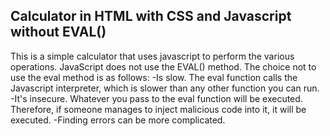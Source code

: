 ## Calculator in HTML with CSS and Javascript without EVAL()

This is a simple calculator that uses javascript to perform the various operations.
JavaScript does not use the EVAL() method.
The choice not to use the eval method is as follows:
-Is slow.
The eval function calls the Javascript interpreter, which is slower than any other function you can run.
-It's insecure.
Whatever you pass to the eval function will be executed. Therefore, if someone manages to inject malicious code into it, it will be executed.
-Finding errors can be more complicated.
